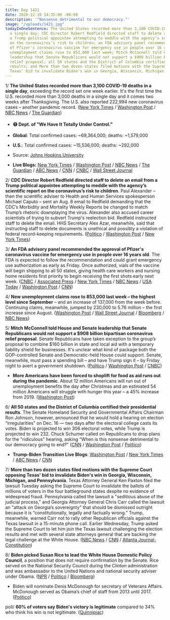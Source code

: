 ```yaml
---
title: Day 1421
date: 2020-12-10 14:35:00 -08:00
description: '"Nonsense detrimental to our democracy."'
image: "/uploads/1421.jpg"
todayInOneSentence: The United States recorded more than 3,100 COVID-19 deaths in
  a single day; CDC Director Robert Redfield directed staff to delete an email from
  a Trump political appointee attempting to meddle with the agency’s scientific report
  on the coronavirus’s risk to children; an FDA advisory panel recommended the approval
  of Pfizer's coronavirus vaccine for emergency use in people over 16 years old; new
  unemployment claims rose to 853,000 last week; Mitch McConnell told House and Senate
  leadership that Senate Republicans would not support a $908 billion bipartisan coronavirus
  relief proposal; all 50 states and the District of Columbia certified their presidential
  results; and More than two dozen states filed motions with the Supreme Court opposing
  Texas' bid to invalidate Biden's win in Georgia, Wisconsin, Michigan, and Pennsylvania.
---
```


1/ **The United States recorded more than 3,100 COVID-19 deaths in a single day**, exceeding the record set one week earlier. It's the first time the U.S. recorded more than 3,000 deaths in a single day and it comes two weeks after Thanksgiving. The U.S. also reported 222,994 new coronavirus cases – another pandemic record. ([New York Times](https://www.nytimes.com/live/2020/12/10/world/covid-19-coronavirus/us-sets-record-for-daily-deaths-as-hospitals-nationwide-near-or-exceed-capacity) / [Washington Post](https://www.washingtonpost.com/world/pfizer-allergic-warnings-vaccine/2020/12/09/4e79ec72-3a16-11eb-aad9-8959227280c4_story.html) / [NBC News](https://www.nbcnews.com/news/us-news/live-blog/2020-12-10-covid-live-updates-vaccine-news-n1250668) / [The Guardian](https://www.theguardian.com/world/2020/dec/10/us-3000-covid-deaths-coronavirus-day-first-time))

* #### 😷 Dept. of "We Have It Totally Under Control."

* **Global**: Total confirmed cases: \~69,364,000; deaths: \~1,579,000

* **U.S.**: Total confirmed cases: \~15,536,000; deaths: \~292,000

* Source: [Johns Hopkins University](https://coronavirus.jhu.edu/map.html)

* **Live Blogs:** [New York Times](https://www.nytimes.com/live/2020/12/10/world/covid-19-coronavirus/) / [Washington Post](https://www.washingtonpost.com/nation/2020/12/10/coronavirus-covid-live-updates-us/) / [NBC News](https://www.nbcnews.com/news/us-news/live-blog/2020-12-10-covid-live-updates-vaccine-news-n1250668) / [The Guardian](https://www.theguardian.com/us-news/live/2020/dec/10/coronavirus-covid-19-joe-biden-donald-trump-us-election-supreme-court-live-updates) / [ABC News](https://abcnews.go.com/Health/live-updates/coronavirus/?id=74578775) / [CNN](https://www.cnn.com/world/live-news/coronavirus-pandemic-12-10-20-intl/index.html) / [CNBC](https://www.cnbc.com/2020/12/10/coronavirus-live-updates.html) / [Wall Street Journal](https://www.wsj.com/livecoverage/latest-updates/covid?mod=hp_theme_coronavirus-ribbon)

2/ **CDC Director Robert Redfield directed staff to delete an email from a Trump political appointee attempting to meddle with the agency’s scientific report on the coronavirus’s risk to children**. Paul Alexander – then the scientific adviser to Health and Human Services spokesperson Michael Caputo – sent an Aug. 8 email to Redfield demanding that the CDC’s Morbidity and Mortality Weekly Reports be changed to match Trump’s rhetoric downplaying the virus. Alexander also accused career scientists of trying to subvert Trump's reelection bid. Redfield instructed staff to delete the email. HHS Secretary Alex Azar, meanwhile, said that instructing staff to delete documents is unethical and possibly a violation of federal record-keeping requirements. ([Politico](https://www.politico.com/news/2020/12/10/cdc-redfield-email-house-watchdog-444238) / [Washington Post](https://www.washingtonpost.com/health/covid-cdc-director-email/2020/12/10/bc72461a-3af3-11eb-9276-ae0ca72729be_story.html) / [New York Times](https://www.nytimes.com/live/2020/12/10/world/covid-19-coronavirus/a-cdc-official-says-she-was-ordered-to-destroy-an-email-showing-trump-appointees-attempted-to-interfere-with-a-reports-publicati))

3/ **An FDA advisory panel recommended the approval of Pfizer's coronavirus vaccine for emergency use in people over 16 years old**. The FDA is expected to follow the recommendation and could grant emergency use authorization as early as Friday. Once authorized, vials of the vaccine will begin shipping to all 50 states, giving health care workers and nursing home residents first priority to begin receiving the first shots early next week. ([CNBC](https://www.cnbc.com/2020/12/10/pfizer-covid-vaccine-fda-panel-recommends-approval-for-emergency-use.html) / [Associated Press](https://apnews.com/article/us-experts-convene-pfizer-vaccine-virus-4a798b8073c845e60305479e4d94b786) / [New York Times](https://www.nytimes.com/2020/12/10/health/covid-vaccine-pfizer-fda.html) / [NBC News](https://www.nbcnews.com/health/health-news/pfizer-s-covid-19-vaccine-receives-key-fda-panel-recommendation-n1250692) / [USA Today](https://www.usatoday.com/story/news/health/2020/12/10/pfizer-covid-19-vaccine-candidate-final-review-vrbpac-fda/3850826001/) / [Washington Post](https://www.washingtonpost.com/nation/2020/12/10/coronavirus-covid-live-updates-us/) / [CNN](https://www.cnn.com/world/live-news/coronavirus-pandemic-12-10-20-intl/index.html?tab=all))

4/ **New unemployment claims rose to 853,000 last week – the highest level since September** – and an increase of 137,000 from the week before. Continuing claims, meanwhile, jumped by 230,000 to 5.76 million – the first increase since August. ([Washington Post](https://www.washingtonpost.com/business/2020/12/10/jobless-claims-spiked-us-last-week-with-853000-people-seeking-new-benefits/) / [Wall Street Journal](https://www.wsj.com/articles/weekly-jobless-claims-coronavirus-12-10-2020-11607552060?mod=hp_lead_pos3) / [Bloomberg](https://www.bloomberg.com/news/articles/2020-12-10/u-s-jobless-claims-jump-more-than-forecast-amid-new-shutdowns?srnd=premium&sref=MIBMEEoj) / [NBC News](https://www.nbcnews.com/business/economy/weekly-initial-jobless-claims-surge-853-000-vs-730-000-n1250676))

5/ **Mitch McConnell told House and Senate leadership that Senate Republicans would not support a $908 billion bipartisan coronavirus relief proposal**. Senate Republicans have taken exception to the group’s proposal to combine $160 billion in state and local aid with a temporary liability shield for businesses. It's unclear what kind of package both the GOP-controlled Senate and Democratic-held House could support.  Senate, meanwhile, must pass a spending bill – and have Trump sign it – by Friday night to avert a government shutdown. ([Politico](https://www.politico.com/news/2020/12/10/coronavirus-stimulus-relief-impasse-444320) / [Washington Post](https://www.washingtonpost.com/us-policy/2020/12/10/stimulus-congress-economic-relief/) / [CNBC](https://www.cnbc.com/2020/12/10/coronavirus-stimulus-update-congress-fights-over-relief-bill.html))

* **More Americans have been forced to shoplift for food as aid runs out during the pandemic**. About 12 million Americans will run out of unemployment benefits the day after Christmas and an estimated 54 million Americans will struggle with hunger this year – a 45% increase from 2019. ([Washington Post](https://www.washingtonpost.com/business/2020/12/10/pandemic-shoplifting-hunger/))

6/ **All 50 states and the District of Columbia certified their presidential results**. The Senate Homeland Security and Governmental Affairs Chairman Ron Johnson, however, announced that he would hold a hearing on election “irregularities” on Dec. 16 — two days after the electoral college casts its votes. Biden is projected to win 306 electoral votes, while Trump is projected to win 232. Chuck Schumer called on Republicans to drop plans for the "ridiculous" hearing, asking “When is this nonsense detrimental to our democracy going to end?” ([CNN](https://www.cnn.com/2020/12/09/politics/2020-election-results-certified/index.html) / [Washington Post](https://www.washingtonpost.com/politics/trump-republicans-biden-election/2020/12/09/abd596ea-3a4e-11eb-9276-ae0ca72729be_story.html) / [Politico](https://www.politico.com/news/2020/12/10/schumer-johnson-gop-cancel-election-hearing-444283))

* **Trump-Biden Transition Live Blogs**: [Washington Post](https://www.washingtonpost.com/politics/2020/12/10/joe-biden-trump-transition-live-updates/) / [New York Times](https://www.nytimes.com/live/2020/12/10/us/joe-biden-trump/) / [ABC News](https://abcnews.go.com/Politics/live-updates/2020-election-results-transition/?id=74573672) / [CNN](https://www.cnn.com/politics/live-news/biden-trump-us-election-news-12-10-20/index.html)

7/ **More than two dozen states filed motions with the Supreme Court opposing Texas' bid to invalidate Biden's win in Georgia, Wisconsin, Michigan, and Pennsylvania**. Texas Attorney General Ken Paxton filed the lawsuit Tuesday asking the Supreme Court to invalidate the ballots of millions of voters in the four battleground states despite no evidence of widespread fraud. Pennsylvania called the lawsuit a "seditious abuse of the judicial process," and Georgia Attorney General Chris Carr called the lawsuit an "attack on Georgia’s sovereignty" that should be dismissed outright because it is “constitutionally, legally and factually wrong.” Trump, meanwhile, warned Carr not to rally other Republican officials against the Texas lawsuit in a 15-minute phone call.  Earlier Wednesday, Trump asked the Supreme Court to let him join the Texas lawsuit challenging the election results and  met with several state attorneys general that are backing the legal challenge at the White House. ([NBC News](https://www.nbcnews.com/politics/white-house/trump-meet-state-attorneys-general-after-joining-supreme-court-election-n1250678) / [CNN](https://www.cnn.com/2020/12/10/politics/trump-texas-supreme-court-election/index.html) / [Atlanta Journal-Constitution](https://www.ajc.com/politics/trump-warns-georgia-ag-not-to-rally-other-republicans-against-texas-lawsuit/37ASZD4PJNENHOLVIXZHRXCIJI/))

8/ **Biden picked Susan Rice to lead the White House Domestic Policy Council**, a position that does not require confirmation by the Senate. Rice served on the National Security Council during the Clinton administration and was ambassador to the United Nations and national security adviser under Obama. ([NPR](https://www.npr.org/sections/biden-transition-updates/2020/12/10/944997218/biden-picks-susan-rice-for-top-domestic-policy-position) / [Politico](https://www.politico.com/news/2020/12/10/biden-taps-susan-rice-for-top-white-house-domestic-policy-job-444231) / [Bloomberg](https://www.bloomberg.com/news/articles/2020-12-10/biden-chooses-susan-rice-to-lead-white-house-domestic-policy?sref=MIBMEEoj))

* Biden will nominate Denis McDonough for secretary of Veterans Affairs. McDonough served as Obama’s chief of staff from 2013 until 2017. ([Politico](https://www.politico.com/news/2020/12/10/denis-mcdonough-veterans-affairs-secretary-444213))

poll/ **60% of voters say Biden's victory is legitimate** compared to 34% who think his win is not legitimate. ([Quinnipiac](https://poll.qu.edu/national/release-detail?ReleaseID=3685))
